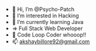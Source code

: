 - 👋 Hi, I’m @Psycho-Patch
- 👀 I’m interested in Hacking
- 🌱 I’m currently learning Java
- => Full Stack Web Developer
- 💞️ Code Loop Coder whooop!!
- 📫 akshaybillore92@gmail.com

<!---
Psycho-Patch/Psycho-Patch is a ✨ special ✨ repository because its `README.md` (this file) appears on your GitHub profile.
You can click the Preview link to take a look at your changes.
--->
